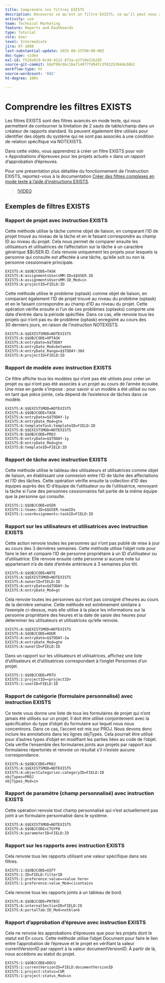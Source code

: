 ```yaml
---
title: Comprendre les filtres EXISTS
description: Découvrez ce qu’est un filtre EXISTS, ce qu’il peut vous apporter et comment en créer un à partir de zéro. Consultez également de nombreux exemples utiles de filtres EXISTS.
activity: use
team: Technical Marketing
feature: Reports and Dashboards
type: Tutorial
role: User
level: Intermediate
jira: KT-1880
last-substantial-update: 2025-08-25T00:00:00Z
doc-type: video
exl-id: f518a919-0c44-4122-873a-e2f10e3162d5
source-git-commit: bbdf99c6bc1be714077fd94fc3f8325394de36b3
workflow-type: ht
source-wordcount: '682'
ht-degree: 100%

---
```


# Comprendre les filtres EXISTS

Les filtres EXISTS sont des filtres avancés en mode texte, qui nous permettent de contourner la limitation de 2 sauts de table/champ dans un créateur de rapports standard. Ils peuvent également être utilisés pour identifier des objets du système qui ne sont pas associés à une condition de relation spécifique via NOTEXISTS.

Dans cette vidéo, vous apprendrez à créer un filtre EXISTS pour voir « Approbations d’épreuves pour les projets actuels » dans un rapport d’approbation d’épreuves.

Pour une présentation plus détaillée du fonctionnement de l’instruction EXISTS, reportez-vous à la documentation [Créer des filtres complexes en mode texte à l’aide d’instructions EXISTS](https://experienceleague.adobe.com/fr/docs/workfront/using/reporting/reports/text-mode/create-complex-text-mode-filters-using-exists-statements).

>[!VIDEO](https://video.tv.adobe.com/v/3471205/?quality=12&learn=on&enablevpops=1&captions=fre_fr)

## Exemples de filtres EXISTS

### Rapport de projet avec instruction EXISTS

Cette méthode utilise la tâche comme objet de liaison, en comparant l’ID de projet trouvé au niveau de la tâche et en le faisant correspondre au champ ID au niveau du projet. Cela nous permet de comparer ensuite les utilisateurs et utilisatrices de l’affectation sur la tâche à un caractère générique $$USER.ID. Cela renvoie uniquement les projets pour lesquels la personne qui consulte est affectée à une tâche, qu’elle soit ou non la personne cessionnaire principale.

```
EXISTS:A:$$OBJCODE=TASK
EXISTS:A:assignmentsUsersMM:ID=$$USER.ID
EXISTS:A:assignmentsUsersMM:ID_Mod=in
EXISTS:A:projectID=FIELD:ID
```


Cette méthode utilise le problème (optask) comme objet de liaison, en comparant également l’ID de projet trouvé au niveau du problème (optask) et en le faisant correspondre au champ d’ID au niveau du projet. Cette opération vérifie ensuite si l’un de ces problèmes (optasks) comporte une date d’entrée dans la période spécifiée. Dans ce cas, elle renvoie tous les projets qui n’ont pas eu de problème (optask) enregistré au cours des 30 derniers jours, en raison de l’instruction NOTEXISTS.

```
EXISTS:A:$$EXISTSMOD=NOTEXISTS
EXISTS:A:$$OBJCODE=OPTASK
EXISTS:A:entryDate=$$TODAY
EXISTS:A:entryDate_Mod=between
EXISTS:A:entryDate_Range=$$TODAY-30d
EXISTS:A:projectID=FIELD:ID
```

### Rapport de modèle avec instruction EXISTS

Ce filtre affiche tous les modèles qui n’ont pas été utilisés pour créer un projet ou qui n’ont pas été associés à un projet au cours de l’année écoulée. Une mise en garde s’impose : pour savoir si un modèle a été utilisé ou non en tant que pièce jointe, cela dépend de l’existence de tâches dans ce modèle.

```
EXISTS:A:$$EXISTSMOD=NOTEXISTS
EXISTS:A:$$OBJCODE=TASK
EXISTS:A:entryDate=$$TODAY-1y
EXISTS:A:entryDate_Mod=gte
EXISTS:A:templateTask:templateID=FIELD:ID
EXISTS:B:$$EXISTSMOD=NOTEXISTS
EXISTS:B:$$OBJCODE=PROJ
EXISTS:B:entryDate=$$TODAY-1y
EXISTS:B:entryDate_Mod=gte
EXISTS:B:templateID=FIELD:ID
```

### Rapport de tâche avec instruction EXISTS

Cette méthode utilise le tableau des utilisateurs et utilisatrices comme objet de liaison, en établissant une connexion entre l’ID de tâche des affectations et l’ID des tâches. Cette opération vérifie ensuite la collection d’ID des équipes auprès des ID d’équipe de l’utilisateur ou de l’utilisatrice, renvoyant la tâche si l’une des personnes cessionnaires fait partie de la même équipe que la personne qui consulte.

```
EXISTS:1:$$OBJCODE=USER
EXISTS:1:teams:ID=$$USER.teamIDs
EXISTS:1:userAssignments:taskID=FIELD:ID
```

### Rapport sur les utilisateurs et utilisatrices avec instruction EXISTS

Cette action renvoie toutes les personnes qui n’ont pas publié de mise à jour au cours des 3 dernières semaines. Cette méthode utilise l’objet note pour faire le lien et compare l’ID de personne propriétaire à un ID d’utilisateur ou d’utilisatrice. Elle renvoie ensuite cette personne si aucune note lui appartenant n’a de date d’entrée antérieure à 3 semaines plus tôt.

```
EXISTS:A:$$OBJCODE=NOTE
EXISTS:A:$$EXISTSMOD=NOTEXISTS
EXISTS:A:ownerID=FIELD:ID
EXISTS:A:entryDate=$$TODAY-3w
EXISTS:A:entryDate_Mod=gt
```

Cela renvoie toutes les personnes qui n’ont pas consigné d’heures au cours de la dernière semaine. Cette méthode est extrêmement similaire à l’exemple ci-dessus, mais elle utilise à la place les informations sur la personne propriétaire des heures et la date de saisie des heures pour déterminer les utilisateurs et utilisatrices qu’elle renvoie.

```
EXISTS:A:$$EXISTSMOD=NOTEXISTS
EXISTS:A:$$OBJCODE=HOUR
EXISTS:A:entryDate=$$TODAY-1w
EXISTS:A:entryDate_Mod=gte
EXISTS:A:ownerID=FIELD:ID
```

Dans un rapport sur les utilisateurs et utilisatrices, affichez une liste d’utilisateurs et d’utilisatrices correspondant à l’onglet Personnes d’un projet.

```
EXISTS:1:$$OBJCODE=PRTU
EXISTS:1:projectID=<projectID>
EXISTS:1:userID=FIELD:ID
```

### Rapport de catégorie (formulaire personnalisé) avec instruction EXISTS

Ce texte vous donne une liste de tous les formulaires de projet qui n’ont jamais été utilisés sur un projet. Il doit être utilisé conjointement avec la spécification du type d’objet du formulaire sur lequel nous nous concentrons. Dans ce cas, l’accent est mis sur PROJ. Nous devons donc inclure les annotations dans les lignes objTypes. Cela pourrait être utilisé pour d’autres types d’objet en modifiant les parties liées au code de l’objet. Cela vérifie l’ensemble des formulaires joints aux projets par rapport aux formulaires répertoriés et renvoie un résultat s’il n’existe aucune correspondance.

```
EXISTS:A:$$OBJCODE=PROJ
EXISTS:A:$$EXISTSMOD=NOTEXISTS
EXISTS:A:objectCategories:categoryID=FIELD:ID
objTypes=PROJ
objTypes_Mod=in
```

### Rapport de paramètre (champ personnalisé) avec instruction EXISTS

Cette opération renvoie tout champ personnalisé qui n’est actuellement pas joint à un formulaire personnalisé dans le système.

```
EXISTS:A:$$EXISTSMOD=NOTEXISTS
EXISTS:A:$$OBJCODE=CTGYPA
EXISTS:A:parameterID=FIELD:ID
```

### Rapport sur les rapports avec instruction EXISTS

Cela renvoie tous les rapports utilisant une valeur spécifique dans ses filtres.

```
EXISTS:1:$$OBJCODE=UIFT
EXISTS:1:ID=FIELD:filterID
EXISTS:1:preference:value=<value here>
EXISTS:1:preference:value_Mod=cicontains
```

Cela renvoie tous les rapports joints à un tableau de bord.

```
EXISTS:A:$$OBJCODE=PRTBSC
EXISTS:A:internalSectionID=FIELD:ID
EXISTS:A:portalTab:ID_Mod=notblank
```

### Rapport d’approbation d’épreuve avec instruction EXISTS

Cela ne renvoie les approbations d’épreuves que pour les projets dont le statut est En cours. Cette méthode utilise l’objet Document pour faire le lien entre l’approbation de l’épreuve et le projet en vérifiant la valeur currentVersionID par rapport à la valeur documentVersionID. À partir de là, nous accédons au statut du projet.

```
EXISTS:1:$$OBJCODE=DOCU
EXISTS:1:currentVersionID=FIELD:documentVersionID
EXISTS:1:project:status=CUR
EXISTS:1:project:status_Mod=in
```
